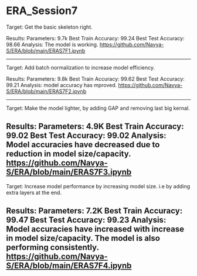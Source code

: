 # ERA_Session7
Target:
Get the basic skeleton right. 

Results:
Parameters: 9.7k
Best Train Accuracy: 99.24
Best Test Accuracy: 98.66
Analysis:
The model is working. 
https://github.com/Navya-S/ERA/blob/main/ERAS7F1.ipynb

-----------------------------------------------------------------------------------------
Target:
Add batch normalization to increase model efficiency.

Results:
Parameters: 9.8k
Best Train Accuracy: 99.62
Best Test Accuracy: 99.21
Analysis: model accuracy has mproved.
https://github.com/Navya-S/ERA/blob/main/ERAS7F2.ipynb

-----------------------------------------------------------------------------------------
Target:
Make the model lighter, by adding GAP and removing last big kernal.

Results:
Parameters: 4.9K
Best Train Accuracy: 99.02
Best Test Accuracy: 99.02
Analysis: Model accuracies have decreased due to reduction in model size/capacity.
https://github.com/Navya-S/ERA/blob/main/ERAS7F3.ipynb
-----------------------------------------------------------------------------------------

Target:
Increase model performance by increasing model size. i.e by adding extra layers at the end.

Results:
Parameters: 7.2K
Best Train Accuracy: 99.47
Best Test Accuracy: 99.23
Analysis: Model accuracies have increased with increase in model size/capacity. The model is also performing consistently.
https://github.com/Navya-S/ERA/blob/main/ERAS7F4.ipynb
-----------------------------------------------------------------------------------------
